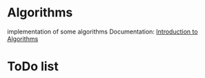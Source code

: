 # Algorithms
implementation of some algorithms 
Documentation:
<a href="https://labs.xjtudlc.com/labs/wldmt/reading%20list/books/Algorithms%20and%20optimization/Introduction%20to%20Algorithms.pdf">Introduction to Algorithms</a>
# ToDo list

